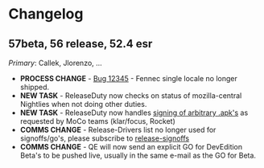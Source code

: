 # Changelog

## 57beta, 56 release, 52.4 esr

*Primary*: Callek, Jlorenzo, ...

* **PROCESS CHANGE** - [Bug 12345](https://bugzil.la/12345) - Fennec single locale no longer shipped.
* **NEW TASK** - ReleaseDuty now checks on status of mozilla-central Nightlies when not doing other duties.
* **NEW TASK** - ReleaseDuty now handles [signing of arbitrary .apk's](manually_sign_apks.md) as requested by MoCo teams (klar/focus, Rocket)
* **COMMS CHANGE** - Release-Drivers list no longer used for signoffs/go's, please subscribe to [release-signoffs](https://mail.mozilla.org/listinfo/release-signoff)
* **COMMS CHANGE** - QE will now send an explicit GO for DevEdition Beta's to be pushed live, usually in the same e-mail as the GO for Beta.
